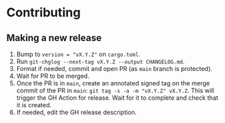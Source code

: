 # Contributing

## Making a new release

1. Bump to `version = "vX.Y.Z"` on `cargo.toml`.
2. Run `git-chglog --next-tag vX.Y.Z --output CHANGELOG.md`.
3. Format if needed, commit and open PR (as `main` branch is protected).
4. Wait for PR to be merged.
5. Once the PR is in `main`, create an annotated signed tag on the merge commit
   of the PR in `main`:
   `git tag -s -a -m "vX.Y.Z" vX.Y.Z`. This will trigger the GH Action for
   release. Wait for it to complete and check that it is created.
6. If needed, edit the GH release description.

